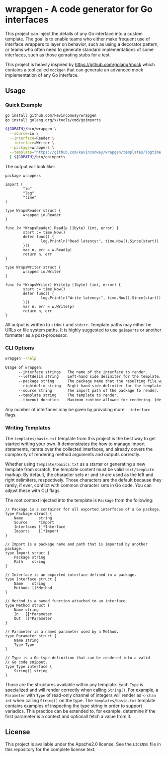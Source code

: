 # wrapgen - A code generator for Go interfaces

This project can inject the details of any Go interface into a custom template.
The goal is to enable teams who either make frequent use of interface wrappers
to layer on behavior, such as using a decorator pattern, or teams who often need
to generate standard implementations of some interfaces, such as those genrating
stubs for a test.

This project is heavily inspired by <https://github.com/golang/mock> which
contains a tool called `mockgen` that can generate an advanced mock
implementation of any Go interface.

## Usage

### Quick Example

```bash
go install github.com/kevinconway/wrapgen
go install golang.org/x/tools/cmd/goimports

${GOPATH}/bin/wrapgen \
  --source=io \
  --interface=Reader \
  --interface=Writer \
  --package=wrappers \
  --template="https://github.com/kevinconway/wrapgen/templates/logtime.txt" \
  | ${GOPATH}/bin/goimports
```

The output will look like:

```golang
package wrappers

import (
        "io"
        "log"
        "time"
)

type WrapsReader struct {
        wrapped io.Reader
}

func (w *WrapsReader) Read(p []byte) (int, error) {
        start := time.Now()
        defer func() {
                log.Println("Read latency:", time.Now().Since(start))
        }()
        var n, err = w.Read(p)
        return n, err
}

type WrapsWriter struct {
        wrapped io.Writer
}

func (w *WrapsWriter) Write(p []byte) (int, error) {
        start := time.Now()
        defer func() {
                log.Println("Write latency:", time.Now().Since(start))
        }()
        var n, err = w.Write(p)
        return n, err
}
```

All output is written to `stdout` and `stderr`. Template paths may either be
URLs or file system paths. It is highly suggested to use `goimports` or another
formatter as a post-processor.

### CLI Options

```bash
wrapgen --help

Usage of wrapgen:
      --interface strings   The name of the interface to render.
      --leftdelim string    Left-hand side delimiter for the template. (default "#!")
      --package string      The package name that the resulting file will be in. Defaults to the source package.
      --rightdelim string   Right-hand side delimiter for the template. (default "!#")
      --source string       The import path of the package to render.
      --template string     The template to render.
      --timeout duration    Maximum runtime allowed for rendering. (default 1m0s)
```

Any number of interfaces may be given by providing more `--interface` flags.

### Writing Templates

The `templates/basic.txt` template from this project is the best way to get
started writing your own. It demonstrates the how to manage import statements,
iterate over the collected interfaces, and already covers the complexity of
rendering method arguments and outputs correctly.

Whether using `template/basics.txt` as a starter or generating a new template
from scratch, the template content must be valid `text/template` markup. By
default, the character sets `#!` and `!#` are used as the left and right
delimiters, respectively. Those characters are the default because they rarely,
if ever, conflict with common character sets in Go code. You can adjust these
with CLI flags.

The root context injected into the template is `Package` from the following:

```golang
// Package is a container for all exported interfaces of a Go package.
type Package struct {
	Name       string
	Source     *Import
	Interfaces []*Interface
	Imports    []*Import
}

// Import is a package name and path that is imported by another package.
type Import struct {
	Package string
	Path    string
}

// Interface is an exported interface defined in a package.
type Interface struct {
	Name    string
	Methods []*Method
}

// Method is a named function attached to an interface.
type Method struct {
	Name string
	In   []*Parameter
	Out  []*Parameter
}

// Parameter is a named parameter used by a Method.
type Parameter struct {
	Name string
	Type Type
}

// Type is a Go type definition that can be rendered into a valid
// Go code snippet.
type Type interface {
	String() string
}
```

Those are the structures available within any template. Each `Type` is
specialized and will render correctly when calling `String()`. For example, a
`Parameter` with `Type` of read-only channel of integers will render as `<-chan
int` when calling `String()` on the type. The `templates/basic.txt` template
contains examples of inspecting the type string in order to support variadics.
This practice can be extended to, for example, determine if the first parameter
is a context and optionall fetch a value from it.

## License

This project is available under the Apache2.0 license. See the `LICENSE` file
in this repository for the complete license text.

